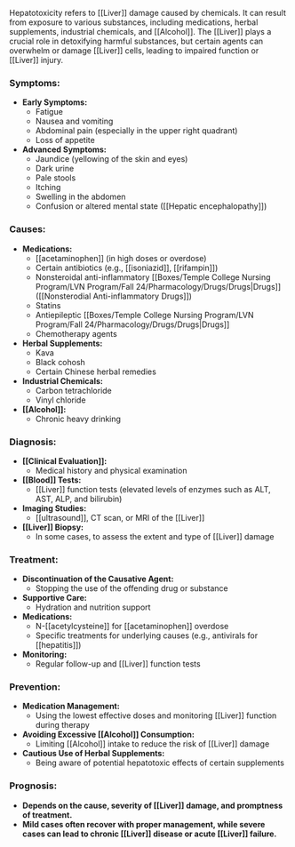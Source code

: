 Hepatotoxicity refers to [[Liver]] damage caused by chemicals. It can result from exposure to various substances, including medications, herbal supplements, industrial chemicals, and [[Alcohol]]. The [[Liver]] plays a crucial role in detoxifying harmful substances, but certain agents can overwhelm or damage [[Liver]] cells, leading to impaired function or [[Liver]] injury.

### Symptoms:
- **Early Symptoms:**
  - Fatigue
  - Nausea and vomiting
  - Abdominal pain (especially in the upper right quadrant)
  - Loss of appetite
- **Advanced Symptoms:**
  - Jaundice (yellowing of the skin and eyes)
  - Dark urine
  - Pale stools
  - Itching
  - Swelling in the abdomen
  - Confusion or altered mental state ([[Hepatic encephalopathy]])

### Causes:
- **Medications:**
  - [[acetaminophen]] (in high doses or overdose)
  - Certain antibiotics (e.g., [[isoniazid]], [[rifampin]])
  - Nonsteroidal anti-inflammatory [[Boxes/Temple College Nursing Program/LVN Program/Fall 24/Pharmacology/Drugs/Drugs|Drugs]] ([[Nonsterodial Anti-inflammatory Drugs]])
  - Statins
  - Antiepileptic [[Boxes/Temple College Nursing Program/LVN Program/Fall 24/Pharmacology/Drugs/Drugs|Drugs]]
  - Chemotherapy agents
- **Herbal Supplements:**
  - Kava
  - Black cohosh
  - Certain Chinese herbal remedies
- **Industrial Chemicals:**
  - Carbon tetrachloride
  - Vinyl chloride
- **[[Alcohol]]:**
  - Chronic heavy drinking

### Diagnosis:
- **[[Clinical Evaluation]]:**
  - Medical history and physical examination
- **[[Blood]] Tests:**
  - [[Liver]] function tests (elevated levels of enzymes such as ALT, AST, ALP, and bilirubin)
- **Imaging Studies:**
  - [[ultrasound]], CT scan, or MRI of the [[Liver]]
- **[[Liver]] Biopsy:**
  - In some cases, to assess the extent and type of [[Liver]] damage

### Treatment:
- **Discontinuation of the Causative Agent:**
  - Stopping the use of the offending drug or substance
- **Supportive Care:**
  - Hydration and nutrition support
- **Medications:**
  - N-[[acetylcysteine]] for [[acetaminophen]] overdose
  - Specific treatments for underlying causes (e.g., antivirals for [[hepatitis]])
- **Monitoring:**
  - Regular follow-up and [[Liver]] function tests

### Prevention:
- **Medication Management:**
  - Using the lowest effective doses and monitoring [[Liver]] function during therapy
- **Avoiding Excessive [[Alcohol]] Consumption:**
  - Limiting [[Alcohol]] intake to reduce the risk of [[Liver]] damage
- **Cautious Use of Herbal Supplements:**
  - Being aware of potential hepatotoxic effects of certain supplements

### Prognosis:
- **Depends on the cause, severity of [[Liver]] damage, and promptness of treatment.**
- **Mild cases often recover with proper management, while severe cases can lead to chronic [[Liver]] disease or acute [[Liver]] failure.**
